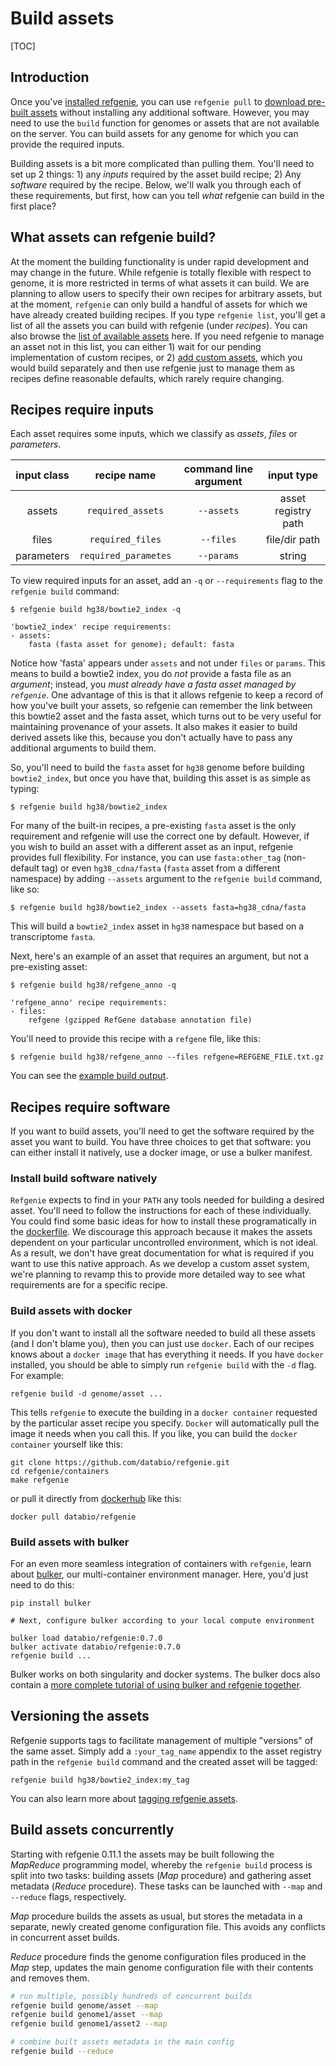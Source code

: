 <h1>Build assets</h1>

[TOC]

## Introduction
Once you've [installed refgenie](install.md), you can use `refgenie pull` to [download pre-built assets](pull.md) without installing any additional software. However, you may need to use the `build` function for genomes or assets that are not available on the server. You can build assets for any genome for which you can provide the required inputs.

Building assets is a bit more complicated than pulling them. You'll need to set up 2 things: 1) any *inputs* required by the asset build recipe; 2) Any *software* required by the recipe. Below, we'll walk you through each of these requirements, but first, how can you tell *what* refgenie can build in the first place?

## What assets can refgenie build?

At the moment the building functionality is under rapid development and may change in the future. While refgenie is totally flexible with respect to genome, it is more restricted in terms of what assets it can build. We are planning to allow users to specify their own recipes for arbitrary assets, but at the moment, `refgenie` can only build a handful of assets for which we have already created building recipes. If you type `refgenie list`, you'll get a list of all the assets you can build with refgenie (under *recipes*). You can also browse the [list of available assets](available_assets.md) here. If you need refgenie to manage an asset not in this list, you can either 1) wait for our pending implementation of custom recipes, or 2) [add custom assets](custom_assets.md), which you would build separately and then use refgenie just to manage them as recipes define reasonable defaults, which rarely require changing.

## Recipes require inputs

Each asset requires some inputs, which we classify as _assets_, _files_ or _parameters_.

| **input class** |    **recipe name**   | **command line argument** |    **input type**   |
|:---------------:|:--------------------:|:-------------------------:|:-------------------:|
| assets          |   `required_assets`  |         `--assets`        | asset registry path |
| files           |   `required_files`   |         `--files`         |    file/dir path    |
| parameters      | `required_parametes` |       `--params`          |        string       |


 To view required inputs for an asset, add an `-q` or `--requirements` flag to the `refgenie build` command:

```
$ refgenie build hg38/bowtie2_index -q

'bowtie2_index' recipe requirements:
- assets:
	fasta (fasta asset for genome); default: fasta
```

Notice how 'fasta' appears under `assets` and not under `files` or `params`. This means to build a bowtie2 index, you do *not* provide a fasta file as an *argument*; instead, you *must already have a fasta asset managed by `refgenie`*. One advantage of this is that it allows refgenie to keep a record of how you've built your assets, so refgenie can remember the link between this bowtie2 asset and the fasta asset, which turns out to be very useful for maintaining provenance of your assets. It also makes it easier to build derived assets like this, because you don't actually have to pass any additional arguments to build them.

So, you'll need to build the `fasta` asset for `hg38` genome before building `bowtie2_index`, but once you have that, building this asset is as simple as typing:

```
$ refgenie build hg38/bowtie2_index
```

For many of the built-in recipes, a pre-existing `fasta` asset is the only requirement and refgenie will use the correct one by default. However, if you wish to build an asset with a different asset as an input, refgenie provides full flexibility. For instance, you can use `fasta:other_tag` (non-default tag) or even `hg38_cdna/fasta` (`fasta` asset from a different namespace) by adding `--assets` argument to the `refgenie build` command, like so:

```
$ refgenie build hg38/bowtie2_index --assets fasta=hg38_cdna/fasta
```

This will build a `bowtie2_index` asset in `hg38` namespace but based on a transcriptome `fasta`.


Next, here's an example of an asset that requires an argument, but not a pre-existing asset:

```
$ refgenie build hg38/refgene_anno -q

'refgene_anno' recipe requirements:
- files:
	refgene (gzipped RefGene database annotation file)
```

You'll need to provide this recipe with a `refgene` file, like this:

```
$ refgenie build hg38/refgene_anno --files refgene=REFGENE_FILE.txt.gz
```

You can see the [example build output](build_output.md).

## Recipes require software

If you want to build assets, you'll need to get the software required by the asset you want to build. You have three choices to get that software: you can either install it natively, use a docker image, or use a bulker manifest.

### Install build software natively

`Refgenie` expects to find in your `PATH` any tools needed for building a desired asset. You'll need to follow the instructions for each of these individually. You could find some basic ideas for how to install these programatically in the [dockerfile](https://github.com/databio/refgenie/blob/dev/containers/Dockerfile_refgenie). We discourage this approach because it makes the assets dependent on your particular uncontrolled environment, which is not ideal. As a result, we don't have great documentation for what is required if you want to use this native approach. As we develop a custom asset system, we're planning to revamp this to provide more detailed way to see what requirements are for a specific recipe.

### Build assets with docker

If you don't want to install all the software needed to build all these assets (and I don't blame you), then you can just use `docker`. Each of our recipes knows about a `docker image` that has everything it needs. If you have `docker` installed, you should be able to simply run `refgenie build` with the `-d` flag. For example:

```
refgenie build -d genome/asset ...
```

This tells `refgenie` to execute the building in a `docker container` requested by the particular asset recipe you specify. `Docker` will automatically pull the image it needs when you call this. If you like, you can build the `docker container` yourself like this:

```
git clone https://github.com/databio/refgenie.git
cd refgenie/containers
make refgenie
```

or pull it directly from [dockerhub](https://hub.docker.com/r/databio/refgenie) like this:

```
docker pull databio/refgenie
```

### Build assets with bulker

For an even more seamless integration of containers with `refgenie`, learn about [bulker](http://bulker.io), our multi-container environment manager. Here, you'd just need to do this:

```console
pip install bulker

# Next, configure bulker according to your local compute environment

bulker load databio/refgenie:0.7.0
bulker activate databio/refgenie:0.7.0
refgenie build ...
```

Bulker works on both singularity and docker systems. The bulker docs also contain a [more complete tutorial of using bulker and refgenie together](http://bulker.databio.org/en/latest/refgenie_tutorial/).

## Versioning the assets

Refgenie supports tags to facilitate management of multiple "versions" of the same asset. Simply add a `:your_tag_name` appendix to the asset registry path in the `refgenie build` command and the created asset will be tagged:

```
refgenie build hg38/bowtie2_index:my_tag
```

You can also learn more about [tagging refgenie assets](tag.md).

## Build assets concurrently

Starting with refgenie 0.11.1 the assets may be built following the _MapReduce_ programming model, whereby the `refgenie build` process is split into two tasks: building assets (_Map_ procedure) and gathering asset metadata (_Reduce_ procedure). These tasks can be launched with `--map` and `--reduce` flags, respectively.

_Map_ procedure builds the assets as usual, but stores the metadata in a separate, newly created genome configuration file. This avoids any conflicts in concurrent asset builds.

_Reduce_ procedure finds the genome configuration files produced in the _Map_ step, updates the main genome configuration file with their contents and removes them.

```bash
# run multiple, possibly hundreds of concurrent builds
refgenie build genome/asset --map
refgenie build genome1/asset --map
refgenie build genome1/asset2 --map

# combine built assets metadata in the main config
refgenie build --reduce
```
